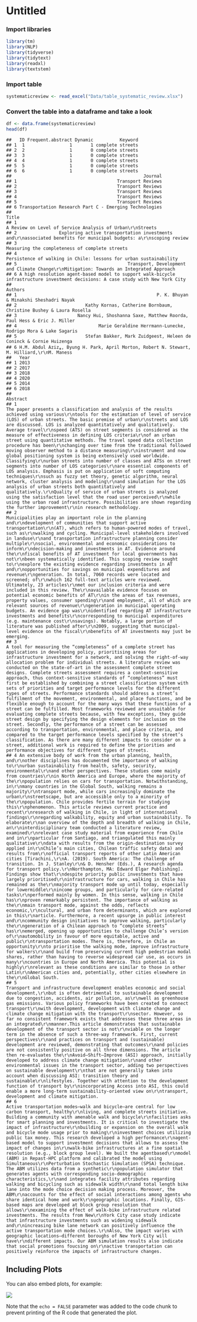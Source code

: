 Untitled
================

### Import libraries

``` r
library(tm)
library(NLP)
library(tidyverse)
library(tidytext)
library(readxl)
library(textstem)
```

### Import table

``` r
systematicreview <- read_excel("Data/table_systematic_review.xlsx")
```

### Convert the table into a dataframe and take a look

``` r
df <- data.frame(systematicreview)
head(df)
```

    ##   ID Frequent.abstract Dynamic          Keyword
    ## 1  1                 1       1 complete streets
    ## 2  2                 1       0 complete streets
    ## 3  3                 1       0 complete streets
    ## 4  4                 1       0 complete streets
    ## 5  5                 1       0 complete streets
    ## 6  6                 1       0 complete streets
    ##                                                  Journal
    ## 1                                      Transport Reviews
    ## 2                                      Transport Reviews
    ## 3                                      Transport Reviews
    ## 4                                      Transport Reviews
    ## 5                                      Transport Reviews
    ## 6 Transportation Research Part C - Emerging Technologies
    ##                                                                                                                              Title
    ## 1                                                                        A Review on Level of Service Analysis of Urban\r\nStreets
    ## 2                Exploring active transportation investments and\r\nassociated benefits for municipal budgets: a\r\nscoping review
    ## 3                                                                                   Measuring the completeness of complete streets
    ## 4                                                                Persistence of walking in Chile: lessons for urban sustainability
    ## 5                                          Transport, Development and Climate Change\r\nMitigation: Towards an Integrated Approach
    ## 6 A high resolution agent-based model to support walk-bicycle infrastructure investment decisions: A case study with New York City
    ##                                                                                       Authors
    ## 1                                                     P. K. Bhuyan & Minakshi Sheshadri Nayak
    ## 2                          Kathy Kornas, Catherine Bornbaum, Christine Bushey & Laura Rosella
    ## 3                       Nancy Hui, Shoshanna Saxe, Matthew Roorda, Paul Hess & Eric J. Miller
    ## 4                               Marie Geraldine Herrmann-Lunecke, Rodrigo Mora & Lake Sagaris
    ## 5                          Stefan Bakker, Mark Zuidgeest, Heleen de Coninck & Cornie Huizenga
    ## 6 H.M. Abdul Aziz⁎, Byung H. Park, April Morton, Robert N. Stewart, M. Hilliard,\r\nM. Maness
    ##   Year
    ## 1 2013
    ## 2 2017
    ## 3 2018
    ## 4 2020
    ## 5 2014
    ## 6 2018
    ##                                                                                                                                                                                                                                                                                                                                                                                                                                                                                                                                                                                                                                                                                                                                                                                                                                                                                                                                                                                                                                                                                                                                                                                                                                                                                                                                                                                                                                                                                                                                                                                                                                                                                                                                                                                                                                                                                                                                                                                                                                                                                                                                                                                                                                                                                                                                                                                                                                                                                                                                                                                                                                                                                                                                                                                                                                                                                                                                                                                  Abstract
    ## 1                                                                                                                                                                                                                                                                                                                                                                                                                                                                                                                                                                                                                                                                                                                                                                                                                                                                                                                                                                                                                                                                                                                                                                                                                                                                                                                                                                                                                                                                                                                                                                                                                The paper presents a classification and analysis of the results achieved using various\r\ntools for the estimation of level of service (LOS) of urban streets. The basic premise of urban\r\nstreets and LOS are discussed. LOS is analyzed quantitatively and qualitatively. Average travel\r\nspeed (ATS) on street segments is considered as the measure of effectiveness in defining LOS criteria\r\nof an urban street using quantitative methods. The travel speed data collection procedure has been\r\nchanging over time from the traditional followed moving observer method to a distance measuring\r\ninstrument and now global positioning system is being extensively used worldwide. Classifying\r\nurban streets into number of classes and ATSs on street segments into number of LOS categories\r\nare essential components of LOS analysis. Emphasis is put on application of soft computing techniques\r\nsuch as fuzzy set theory, genetic algorithm, neural network, cluster analysis and modeling\r\nand simulation for the LOS analysis of urban streets both quantitatively and qualitatively.\r\nQuality of service of urban streets is analyzed using the satisfaction level that the road user perceived\r\nwhile using the urban road infrastructure. Possibilities are shown regarding the further improvement\r\nin research methodology.
    ## 2                                                                                                                                                                                                                                                                                                                                                                                                                                                                                                                                                                                                                                                                                                                                                                                                                                                                                                                                                                                                                                                                                                                                                                                                                                                                                                                                                                                                                        Municipalities play an important role in the planning and\r\ndevelopment of communities that support active transportation\r\n(AT), which refers to human-powered modes of travel, such as\r\nwalking and cycling. Municipal-level stakeholders involved in landuse\r\nand transportation infrastructure planning consider multiple\r\nsocial, environmental and economic considerations to inform\r\ndecision-making and investments in AT. Evidence around the\r\nfiscal benefits of AT investment for local governments has not\r\nbeen systematically identified. This scoping review sought to\r\nexplore the existing evidence regarding investments in AT and\r\nopportunities for savings on municipal expenditures and revenue\r\ngeneration. In total, 7060 records were located and screened; of\r\nwhich 162 full-text articles were reviewed. Ultimately, 23 articles\r\nmet our inclusion criteria and were included in this review. The\r\navailable evidence focuses on potential economic benefits of AT\r\nin the areas of tax revenues, property values, consumer spending\r\nand employment, all of which are relevant sources of revenue\r\ngeneration in municipal operating budgets. An evidence gap was\r\nidentified regarding AT infrastructure investments and benefits\r\ncorresponding to municipal expenditures (e.g. maintenance cost\r\nsavings). Notably, a large portion of literature was published after\r\n2009, suggesting that municipal-level evidence on the fiscal\r\nbenefits of AT investments may just be emerging.
    ## 3                                                                                                                                                                                                                                                                                                                                                                                                                                                                                                                                                                                                                                                                                                                                                                                                                                                                                                                                                                                                                                                                                                                                                                                                                                                                                                                                                                                                                                                                                                                                      A tool for measuring the “completeness” of a complete street has applications in developing policy, prioritising areas for infrastructure investment for a network, and solving the right-of-way allocation problem for individual streets. A literature review was conducted on the state-of-art in the assessment complete street designs. Complete streets assessment requires a context-sensitive approach, thus context-sensitive standards of “completeness” must first be established by combining a street classification system with sets of priorities and target performance levels for the different types of streets. Performance standards should address a street’s fulfilment of the movement, environmental, and place functions, and be flexible enough to account for the many ways that these functions of a street can be fulfilled. Most frameworks reviewed are unsuitable for evaluating complete streets because, with few exceptions, they guide street design by specifying the design elements for inclusion on the street. Secondly, the performance of a street can be assessed according to transportation, environmental, and place criteria, and compared to the target performance levels specified by the street’s classification. As there are many different impacts to consider on a street, additional work is required to define the priorities and performance objectives for different types of streets.
    ## 4 An extensive body of work from the urban planning, health, and\r\nother disciplines has documented the importance of walking to\r\nurban sustainability from health, safety, security, environmental\r\nand other perspectives. These studies come mainly from countries\r\nin North America and Europe, where the majority of the\r\npopulation relies on cars for transportation. Notwithstanding, in\r\nmany countries in the Global South, walking remains a majority\r\ntransport mode, while cars increasingly dominate the urban\r\nstreetscape, but are accessible only to a minority of the\r\npopulation. Chile provides fertile terrain for studying this\r\nphenomenon. This article reviews current practice and recent\r\nresearch of walking in Chile, in light of international findings\r\nregarding walkability, equity and urban sustainability. To elaborate\r\nan overview of the depth and breadth of walking in Chile, an\r\ninterdisciplinary team conducted a literature review, examined\r\nrelevant case study material from experience from Chile and in\r\nparticular from Santiago, and triangulated this mainly qualitative\r\ndata with results from the origin-destination survey applied in\r\nChile’s main cities, Chilean traffic safety data) and results from\r\nofficial transport reports of other Latin American cities [Tirachini,\r\nA. (2019). South America: The challenge of transition. In J. Stanley\r\n& D. Hensher (Eds.), A research agenda for transport policy.\r\nNorthampton, MA: Edward Elgar Publishing]. Findings show that\r\ndespite priority public investments that have largely prioritised\r\ninfrastructure for cars, walking in Chile has remained as the\r\nmajority transport mode up until today, especially for lowermiddle\r\nincome groups, and particularly for care-related tasks\r\nperformed mainly by women. In this sense, walking in Chile has\r\nproven remarkably persistent. The importance of walking as the\r\nmain transport mode, against the odds, reflects economic,\r\ncultural, and urban form determinants, which are explored in this\r\narticle. Furthermore, a recent upsurge in public interest and\r\ncommunity design initiatives to improve walking, particularly the\r\ngeneration of a Chilean approach to “complete streets” has\r\nemerged, opening up opportunities to challenge Chile’s version of\r\nautomobility in favour of more equitable, active and public\r\ntransportation modes. There is, therefore, in Chile an opportunity\r\nto prioritise the walking mode, improve infrastructure for walkers\r\nand build from preserving current high pedestrian modal shares, rather than having to reverse widespread car use, as occurs in many\r\ncountries in Europe and North America. This potential is highly\r\nrelevant as these conditions are similar to those in other Latin\r\nAmerican cities and, potentially, other cities elsewhere in the\r\nGlobal South.
    ## 5                                                                                                                                                                                                                                                                                                                                                                                                                                                                                                                                                                                                                                                                                                                                                                                                                                                                                                                                                                                                                                                                                                                                                                                                                                                                                                                                                                                                                                                                                      Transport and infrastructure development enables economic and social development,\r\nbut is often detrimental to sustainable development due to congestion, accidents, air pollution, as\r\nwell as greenhouse gas emissions. Various policy frameworks have been created to connect transport\r\nwith development, development with climate change and climate change mitigation with the transport\r\nsector. However, so far no consistent framework exists that addresses these three areas in an integrated\r\nmanner.This article demonstrates that sustainable development of the transport sector is not\r\nviable on the longer term in the absence of such a three-way framework. First, current perspectives\r\nand practices on transport and (sustainable) development are reviewed, demonstrating that outcomes\r\nand policies are not consistently positive on all three dimensions. The article then re-evaluates the\r\nAvoid–Shift–Improve (ASI) approach, initially developed to address climate change mitigation\r\nand other environmental issues in the transport sector, adding two perspectives on sustainable development\r\nthat are not generally taken into account when discussing ASI: transition theory and sustainable\r\nlifestyles. Together with attention to the development function of transport by\r\nincorporating Access into ASI, this could enable a more long-term sustainability-oriented view on\r\ntransport, development and climate mitigation.
    ## 6                                                                                                                                                                                                                                                                                                                                                                                                                                                                                                                                                                                                                                                                                                                                                                                                                                                                                                                                                                                        Active transportation modes–walk and bicycle–are central for low carbon transport, healthy\r\nliving, and complete streets initiative. Building a community with amenable walk and bicycle\r\nfacilities asks for smart planning and investments. It is critical to investigate the impact of infrastructure\r\nbuilding or expansion on the overall walk and bicycle mode usage prior to making\r\ninvestment choices utilizing public tax money. This research developed a high performance\r\nagent-based model to support investment decisions that allows to assess the impact of changes in\r\nwalk-bike infrastructures at a fine spatial resolution (e.g., block group level). We built the agentbased\r\nmodel (ABM) in Repast-HPC platform and calibrated the model using Simultaneous\r\nPerturbation Stochastic Simulation (SPSA) technique. The ABM utilizes data from a synthetic\r\npopulation simulator that generates agents with corresponding socio-demographic characteristics,\r\nand integrates facility attributes regarding walking and bicycling such as sidewalk width\r\nand total length bike lane into the mode choice decision making process. Moreover, the ABM\r\naccounts for the effect of social interactions among agents who share identical home and work\r\ngeographic locations. Finally, GIS-based maps are developed at block group resolution that allows\r\nexamining the effect of walk-bike infrastructure related investments. The results from New\r\nYork City case study indicate that infrastructure investments such as widening sidewalk and\r\nincreasing bike lane network can positively influence the active transportation mode choices.\r\nAlso, the impact varies with geographic locations–different boroughs of New York City will have\r\ndifferent impacts. Our ABM simulation results also indicate that social promotions foucsing on\r\nactive transportation can positively reinforce the impacts of infrastructure changes.

## Including Plots

You can also embed plots, for example:

![](Historical_Context_Abs_TM_files/figure-gfm/pressure-1.png)<!-- -->

Note that the `echo = FALSE` parameter was added to the code chunk to
prevent printing of the R code that generated the plot.
